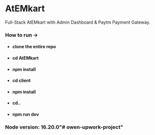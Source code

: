 # AtEMkart
Full-Stack AtEMkart with Admin Dashboard & Paytm Payment Gateway.

### How to run ->

- #### clone the entire repo
- #### cd AtEMkart
- #### npm install
- #### cd client
- #### npm install
- #### cd..
- #### npm run dev

### Node version: 16.20.0"# owen-upwork-project" 
